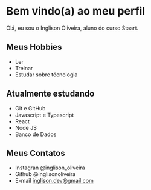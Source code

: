 # Bem vindo(a) ao meu perfil

Olá, eu sou o Inglison Oliveira, aluno do curso Staart.

## Meus Hobbies

- Ler
- Treinar
- Estudar sobre técnologia

## Atualmente estudando

- Git e GitHub
- Javascript e Typescript
- React
- Node JS
- Banco de Dados

## Meus Contatos

- Instagran @inglison_oliveira
- Github @inglisonoliveira
- E-mail inglison.dev@gmail.com
